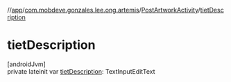 //[app](../../../index.md)/[com.mobdeve.gonzales.lee.ong.artemis](../index.md)/[PostArtworkActivity](index.md)/[tietDescription](tiet-description.md)

# tietDescription

[androidJvm]\
private lateinit var [tietDescription](tiet-description.md): TextInputEditText
